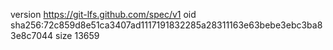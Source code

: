 version https://git-lfs.github.com/spec/v1
oid sha256:72c859d8e51ca3407ad1117191832285a28311163e63bebe3ebc3ba83e8c7044
size 13659
